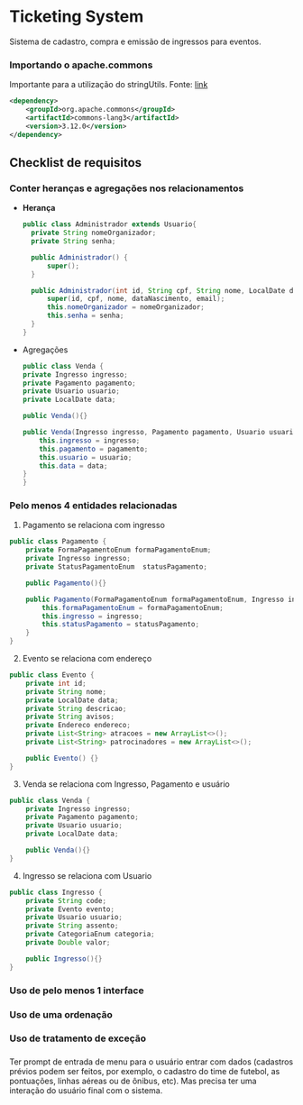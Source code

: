# Ticketing System
Sistema de cadastro, compra e emissão de ingressos para eventos.

### Importando o apache.commons
Importante para a utilização do stringUtils. Fonte: [link](https://how.dev/answers/what-is-the-stringutilsrightpad-method-in-java)
```xml
<dependency>
    <groupId>org.apache.commons</groupId>
    <artifactId>commons-lang3</artifactId>
    <version>3.12.0</version>
</dependency>
```

## Checklist de requisitos
### Conter heranças e agregações nos relacionamentos
- **Herança**
  ```java
  public class Administrador extends Usuario{
    private String nomeOrganizador;
    private String senha;

    public Administrador() {
        super();
    }

    public Administrador(int id, String cpf, String nome, LocalDate dataNascimento, String email, String nomeOrganizador, String senha) {
        super(id, cpf, nome, dataNascimento, email);
        this.nomeOrganizador = nomeOrganizador;
        this.senha = senha;
    }
  }
    ```

- Agregações
  ```java
  public class Venda {
  private Ingresso ingresso;
  private Pagamento pagamento;
  private Usuario usuario;
  private LocalDate data;

  public Venda(){}

  public Venda(Ingresso ingresso, Pagamento pagamento, Usuario usuario, LocalDate data) {
      this.ingresso = ingresso;
      this.pagamento = pagamento;
      this.usuario = usuario;
      this.data = data;
  }
  }
  ```

### Pelo menos 4 entidades relacionadas
1. Pagamento se relaciona com ingresso
```java
public class Pagamento {
    private FormaPagamentoEnum formaPagamentoEnum;
    private Ingresso ingresso;
    private StatusPagamentoEnum  statusPagamento;

    public Pagamento(){}

    public Pagamento(FormaPagamentoEnum formaPagamentoEnum, Ingresso ingresso, StatusPagamentoEnum statusPagamento) {
        this.formaPagamentoEnum = formaPagamentoEnum;
        this.ingresso = ingresso;
        this.statusPagamento = statusPagamento;
    }
}
```

2. Evento se relaciona com endereço
```java
public class Evento {
    private int id;
    private String nome;
    private LocalDate data;
    private String descricao;
    private String avisos;
    private Endereco endereco;
    private List<String> atracoes = new ArrayList<>();
    private List<String> patrocinadores = new ArrayList<>();

    public Evento() {}
}
```

3. Venda se relaciona com Ingresso, Pagamento e usuário
```java
public class Venda {
    private Ingresso ingresso;
    private Pagamento pagamento;
    private Usuario usuario;
    private LocalDate data;

    public Venda(){}
}
```

4. Ingresso se relaciona com Usuario
```java
public class Ingresso {
    private String code;
    private Evento evento;
    private Usuario usuario;
    private String assento;
    private CategoriaEnum categoria;
    private Double valor;

    public Ingresso(){}
}
```

### Uso de pelo menos 1 interface

### Uso de uma ordenação

### Uso de tratamento de exceção

### 
Ter prompt de entrada de menu para o usuário entrar com dados (cadastros prévios
podem ser feitos, por exemplo, o cadastro do time de futebol, as pontuações, linhas
aéreas ou de ônibus, etc). Mas precisa ter uma interação do usuário final com o
sistema.